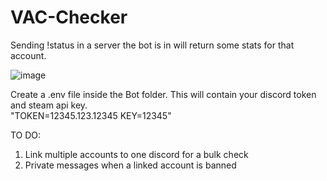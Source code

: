 # VAC-Checker
Sending !status <steamID> in a server the bot is in will return some stats for that account.
  
![image](https://github.com/deChaplin/VAC-Checker/assets/85872356/f3de5859-72b4-47b3-aa88-1c70d7317312)

Create a .env file inside the Bot folder. This will contain your discord token and steam api key.  
  "TOKEN=12345.123.12345
  KEY=12345"
  
TO DO:
  
  1. Link multiple accounts to one discord for a bulk check
  2. Private messages when a linked account is banned
